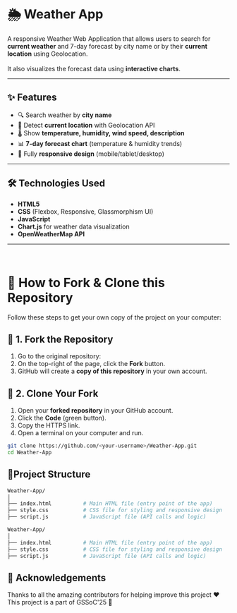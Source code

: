 # 🌦 Weather App

A responsive Weather Web Application that allows users to search for **current weather** and 7-day forecast by city name or by their **current location** using Geolocation.  
<br>
It also visualizes the forecast data using **interactive charts**.  


---

## ✨ Features
- 🔍 Search weather by **city name**
- 📍 Detect **current location** with Geolocation API
- 🌡 Show **temperature, humidity, wind speed, description**
- 📊 **7-day forecast chart** (temperature & humidity trends)
- 📱 Fully **responsive design** (mobile/tablet/desktop)


---

## 🛠️ Technologies Used
- **HTML5**
- **CSS** (Flexbox, Responsive, Glassmorphism UI)
- **JavaScript**
- **Chart.js** for weather data visualization
- **OpenWeatherMap API**

---

 <br>

# 🔧 How to Fork & Clone this Repository

Follow these steps to get your own copy of the project on your computer:


## 🔹 1. Fork the Repository
1. Go to the original repository:  
2. On the top-right of the page, click the **Fork** button.  
3. GitHub will create a **copy of this repository** in your own account.  

## 🔹 2. Clone Your Fork
1. Open your **forked repository** in your GitHub account.  
2. Click the **Code** (green button).  
3. Copy the HTTPS link. 
4. Open a terminal on your computer and run.
```bash
git clone https://github.com/<your-username>/Weather-App.git
cd Weather-App
```

## 📂Project Structure
```bash
Weather-App/
│
├── index.html          # Main HTML file (entry point of the app)
├── style.css           # CSS file for styling and responsive design
├── script.js           # JavaScript file (API calls and logic)

Weather-App/
│
├── index.html          # Main HTML file (entry point of the app)
├── style.css           # CSS file for styling and responsive design
├── script.js           # JavaScript file (API calls and logic)

``` 

## 🙌 Acknowledgements

Thanks to all the amazing contributors for helping improve this project ❤️
This project is a part of GSSoC'25 🚀